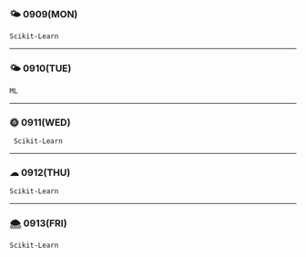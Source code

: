 
### 🌤 0909(MON)
    Scikit-Learn
    
---

### 🌤 0910(TUE)
    ML

---

### 🌞 0911(WED)
     Scikit-Learn
---

### ☁ 0912(THU)
    Scikit-Learn

---

### 🌨 0913(FRI)
    Scikit-Learn
